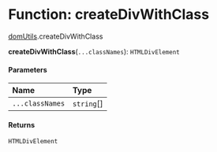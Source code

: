 # Function: createDivWithClass

[domUtils](/en/auto-docs/free-layout-editor/modules/domUtils.md).createDivWithClass

**createDivWithClass**(`...classNames`): `HTMLDivElement`

#### Parameters

| Name | Type |
| :------ | :------ |
| `...classNames` | `string`\[] |

#### Returns

`HTMLDivElement`

